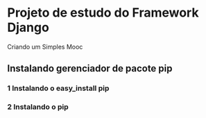 # Projeto de estudo do Framework Django 

Criando um Simples Mooc

## Instalando gerenciador de pacote pip

### 1 Instalando o easy_install pip

### 2 Instalando o pip
